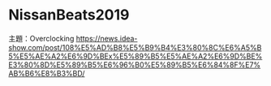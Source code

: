 # NissanBeats2019
主題：Overclocking 
https://news.idea-show.com/post/108%E5%AD%B8%E5%B9%B4%E3%80%8C%E6%A5%B5%E5%AE%A2%E6%9D%BEx%E5%89%B5%E5%AE%A2%E6%9D%BE%E3%80%8D%E5%89%B5%E6%96%B0%E5%89%B5%E6%84%8F%E7%AB%B6%E8%B3%BD/
